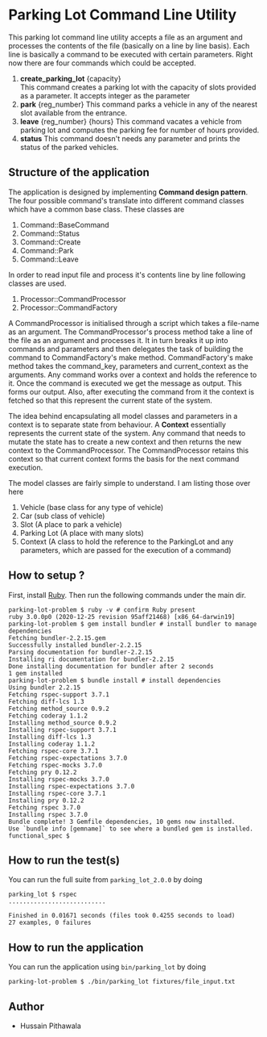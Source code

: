 # Parking Lot Command Line Utility
This parking lot command line utility accepts a file as an argument and processes the contents of the file 
(basically on a line by line basis). Each line is basically a command to be executed with certain parameters.
Right now there are four commands which could be accepted.

1. **create_parking_lot** {capacity}    
    This command creates a parking lot with the capacity of slots provided as a parameter. It accepts integer as the parameter
2. **park** {reg_number}
    This command parks a vehicle in any of the nearest slot available from the entrance.
3. **leave** {reg_number} {hours}
    This command vacates a vehicle from parking lot and computes the parking fee for number of hours provided.
4. **status**
   This command doesn't needs any parameter and prints the status of the parked vehicles.

## Structure of the application
The application is designed by implementing **Command design pattern**. The four possible command's translate into different
command classes which have a common base class. These classes are
1. Command::BaseCommand
2. Command::Status
3. Command::Create
4. Command::Park
5. Command::Leave 

In order to read input file and process it's contents line by line
following classes are used. 

1. Processor::CommandProcessor
2. Processor::CommandFactory

A CommandProcessor is initialised through a script which takes a file-name as an argument. The CommandProcessor's process
method take a line of the file as an argument and processes it. It in turn breaks it up into commands and parameters and 
then delegates the task of building the command to CommandFactory's make method. CommandFactory's make method takes the 
command_key, parameters and current_context as the arguments. Any command works over a context and holds the reference 
to it. Once the command is executed we get the message as output. This forms our output. Also, after executing the 
command from it the context is fetched so that this represent the current state of the system.

The idea behind encapsulating all model classes and parameters in a context is to separate state from behaviour. A 
**Context** essentially represents the current state of the system. Any command that needs to mutate the state has to
create a new context and then returns the new context to the CommandProcessor. The CommandProcessor retains this
context so that current context forms the basis for the next command execution.  

The model classes are fairly simple to understand. I am listing those over here
1. Vehicle (base class for any type of vehicle)
2. Car (sub class of vehicle)
3. Slot (A place to park a vehicle)
4. Parking Lot (A place with many slots)
5. Context (A class to hold the reference to the ParkingLot and any parameters, which are passed for the execution of a
command)

## How to setup ?

First, install [Ruby](https://www.ruby-lang.org/en/documentation/installation/). Then run the following commands under the main dir.

```
parking-lot-problem $ ruby -v # confirm Ruby present
ruby 3.0.0p0 (2020-12-25 revision 95aff21468) [x86_64-darwin19]
parking-lot-problem $ gem install bundler # install bundler to manage dependencies
Fetching bundler-2.2.15.gem
Successfully installed bundler-2.2.15
Parsing documentation for bundler-2.2.15
Installing ri documentation for bundler-2.2.15
Done installing documentation for bundler after 2 seconds
1 gem installed
parking-lot-problem $ bundle install # install dependencies
Using bundler 2.2.15
Fetching rspec-support 3.7.1
Fetching diff-lcs 1.3
Fetching method_source 0.9.2
Fetching coderay 1.1.2
Installing method_source 0.9.2
Installing rspec-support 3.7.1
Installing diff-lcs 1.3
Installing coderay 1.1.2
Fetching rspec-core 3.7.1
Fetching rspec-expectations 3.7.0
Fetching rspec-mocks 3.7.0
Fetching pry 0.12.2
Installing rspec-mocks 3.7.0
Installing rspec-expectations 3.7.0
Installing rspec-core 3.7.1
Installing pry 0.12.2
Fetching rspec 3.7.0
Installing rspec 3.7.0
Bundle complete! 3 Gemfile dependencies, 10 gems now installed.
Use `bundle info [gemname]` to see where a bundled gem is installed.
functional_spec $ 
```

## How to run the test(s)

You can run the full suite from `parking_lot_2.0.0` by doing
```
parking_lot $ rspec 
...........................

Finished in 0.01671 seconds (files took 0.4255 seconds to load)
27 examples, 0 failures

```
## How to run the application
You can run the application using `bin/parking_lot` by doing
```
parking-lot-problem $ ./bin/parking_lot fixtures/file_input.txt
```

## Author
* Hussain Pithawala